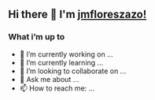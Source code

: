 ## Hi there 👋 I'm [jmfloreszazo!](https://www.linkedin.com/in/jmfloreszazo/)

### What i’m up to

- 🔭 I’m currently working on ...
- 🌱 I’m currently learning ...
- 👯 I’m looking to collaborate on ...
- 💬 Ask me about ...
- 📫 How to reach me: ...
